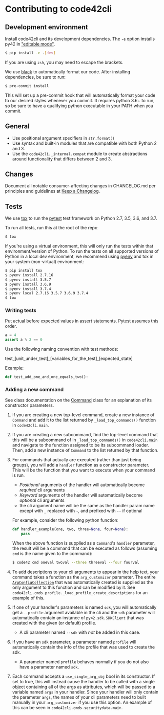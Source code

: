 # Contributing to code42cli

## Development environment

Install code42cli and its development dependencies. The `-e` option installs py42 in 
["editable mode"](https://pip.pypa.io/en/stable/reference/pip_install/#editable-installs). 

```bash
$ pip install -e .[dev]
```

If you are using `zsh`, you may need to escape the brackets.

We use [black](https://black.readthedocs.io/en/stable/) to automatically format our code.
After installing dependencies, be sure to run:

```bash
$ pre-commit install
```

This will set up a pre-commit hook that will automatically format your code to our desired styles whenever you commit.
It requires python 3.6+ to run, so be sure to have a qualifying python executable in your PATH when you commit.

## General

* Use positional argument specifiers in `str.format()`
* Use syntax and built-in modules that are compatible with both Python 2 and 3.
* Use the `code42cli._internal.compat` module to create abstractions around functionality that differs between 2 and 3.

## Changes

Document all notable consumer-affecting changes in CHANGELOG.md per principles and guidelines at
[Keep a Changelog](https://keepachangelog.com/en/1.0.0/).

## Tests

We use [tox](https://tox.readthedocs.io/en/latest/#) to run the
[pytest](https://docs.pytest.org/) test framework on Python 2.7, 3.5, 3.6, and 3.7.

To run all tests, run this at the root of the repo:

```bash
$ tox
```

If you're using a virtual environment, this will only run the tests within that environment/version of Python.
To run the tests on all supported versions of Python in a local dev environment, we recommend using 
[pyenv](https://github.com/pyenv/pyenv) and tox in your system (non-virtual) environment:

```bash
$ pip install tox
$ pyenv install 2.7.16
$ pyenv install 3.5.7
$ pyenv install 3.6.9
$ pyenv install 3.7.4
$ pyenv local 2.7.16 3.5.7 3.6.9 3.7.4
$ tox
```

### Writing tests

Put actual before expected values in assert statements. Pytest assumes this order.

```python
a = 4
assert a % 2 == 0
```

Use the following naming convention with test methods:  

test\_\[unit_under_test\]\_\[variables_for_the_test\]\_\[expected_state\]

Example:

```python
def test_add_one_and_one_equals_two():
```

### Adding a new command

See class documentation on the [Command](src/code42cli/commands.py) class for an explanation of its constructor parameters.

1. If you are creating a new top-level command, create a new instance of `Command` and add it to the list returned
    by `_load_top_commands()` function in `code42cli.main`.

2. If you are creating a new subcommand, find the top-level command that this will be a subcommand of in
    `_load_top_commands()` in `code42cli.main` and navigate to the function assigned to be its subcommand loader.
     Then, add a new instance of `Command` to the list returned by that function.

3. For commands that actually are executed (rather than just being groups), you will add a `handler` function as a constructor parameter.
   This will be the function that you want to execute when your command is run.
   * _Positional_ arguments of the handler will automatically become _required_ cli arguments
   * _Keyword_ arguments of the handler will automatically become _optional_ cli arguments
   * the cli argument name will be the same as the handler param name except with `_` replaced with `-`, and prefixed with `--` if optional

    For example, consider the following python function:

    ```python
    def handler_example(one, two, three=None, four=None):
        pass
    ```

    When the above function is supplied as a `Command`'s `handler` parameter, the result will be a command that can be executed as follows
    (assuming `cmd` is the name given to the command):

    ```bash
    $ code42 cmd oneval twoval --three threeval --four fourval
    ```

4. To add descriptions to your cli arguments to appear in the help text, your command takes a function as the `arg_customizer` parameter.
    The entire [`ArgConfigCollection`](src/code42cli/args.py) that was automatically created is supplied as the only argument to this function
    and can be modified by it. See `code42cli.cmds.profile._load_profile_create_descriptions` for an example of this.

5. If one of your handler's parameters is named `sdk`, you will automatically get a `--profile` argument available in the cli and the `sdk` parameter
    will automatically contain an instance of `py42.sdk.SDKClient` that was created with the given (or default) profile.
    - A cli parameter named `--sdk` with _not_ be added in this case.

6. If you have an `sdk` parameter, a parameter named `profile` will automatically contain the info of the profile that was used to create the sdk.
    - A parameter named `profile` behaves normally if you do not also have a parameter named `sdk`.


7. Each command accepts a `use_single_arg_obj` bool in its constructor. If set to true, this will instead cause the handler to be called with a single object
    containing all of the args as attributes, which will be passed to a variable named `args` in your handler. Since your handler will only contain the parameter `args`,
    the names of your cli parameters need to built manually in your `arg_customizer` if you use this option. An example of this can be seen in `code42cli.cmds.securitydata.main`.
